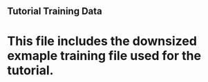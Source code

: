 ## Tutorial Training Data 

# This file includes the downsized exmaple training file used for the tutorial.
